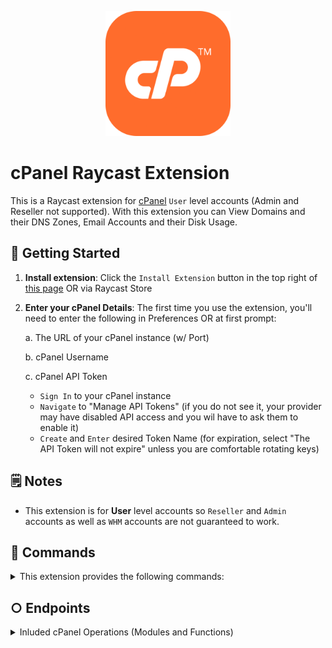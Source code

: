 <p align="center">
    <img src="./assets/cpanel.png" width="200" height="200" />
</p>

# cPanel Raycast Extension

This is a Raycast extension for [cPanel](https://cpanel.net/) `User` level accounts (Admin and Reseller not supported). With this extension you can View Domains and their DNS Zones, Email Accounts and their Disk Usage.

## 🚀 Getting Started

1. **Install extension**: Click the `Install Extension` button in the top right of [this page](https://www.raycast.com/xmok/cpanel) OR via Raycast Store

2. **Enter your cPanel Details**: The first time you use the extension, you'll need to enter the following in Preferences OR at first prompt:

    a. The URL of your cPanel instance (w/ Port)

    b. cPanel Username

    c. cPanel API Token

    - `Sign In` to your cPanel instance
    - `Navigate` to "Manage API Tokens" (if you do not see it, your provider may have disabled API access and you wil have to ask them to enable it)
    - `Create` and `Enter` desired Token Name (for expiration, select "The API Token will not expire" unless you are comfortable rotating keys)

## 🗒️ Notes

- This extension is for **User** level accounts so `Reseller` and `Admin` accounts as well as `WHM` accounts are not guaranteed to work.

## 🔧 Commands

<details>
<summary>This extension provides the following commands:</summary>

- Domains
    - View DNS Zone
        - Create DNS Zone Record
- Email Accounts
    - View Disk Information
    - Create Email Account
- Databases
    - View Schema
- Files
    - View File
- Account
    - Update Password
- FTP Accounts
    - Create FTP Account
    
</details>

## ○ Endpoints

<details>
<summary>Inluded cPanel Operations (Modules and Functions)</summary>

| module | function | extension command | comments |
|--------|----------|-------------------|----------|
| DomainInfo | list_domains | Domains |
| DNS | mass_edit_zone | Domains > View DNS Zone > Create DNS Record | ONLY `add` limited records |
| DNS | parse_zone | Domains > View DNS Zone |
| Email | add_pop | Email Accounts > Create Email Account |
| Email | list_pops | Email Accounts |
| Email | list_pops_with_disk | Email Accounts > View Disk Information |
| Ftp | list_ftp_with_disk | FTP Accounts |
| Ftp | add_ftp | FTP Accounts > Create FTP Account |
| Fileman | get_file_content | Files > View File |
| Fileman | list_files | Files |
| Mysql | dump_database_schema | Databases > View Schema |
| Mysql | list_databases | Databases |
| Postgresql | dump_database_schema | Databases > View Schema |
| Postgresql | list_databases | Databases |
| ResourceUsage | get_usages | Account |
| UserManager | change_password | Account > Update Password |
| Variables | get_user_information | Account |

</details>